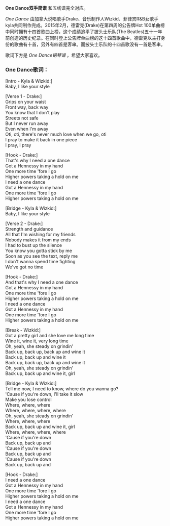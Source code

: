 

**One Dance双手简谱** 和五线谱完全对应。

_One Dance_
由加拿大说唱歌手Drake、音乐制作人Wizkid、菲律宾R&B女歌手kyla共同制作完成。2015年2月，德雷克(Drake)在第四周的公告牌Hot
100单曲榜中同时拥有十四首歌曲上榜，这个成绩追平了披头士乐队(The
Beatles)五十一年前创造的历史纪录。在同时登上公告牌单曲榜的这十四首歌曲中，德雷克以主打身份的歌曲有十首，另外有四首是客串。而披头士乐队的十四首歌没有一首是客串。

歌词下方是 _One Dance钢琴谱_ ，希望大家喜欢。

### One Dance歌词：

[Intro - Kyla & Wizkid:]  
Baby, I like your style

[Verse 1 - Drake:]  
Grips on your waist  
Front way, back way  
You know that I don't play  
Streets not safe  
But I never run away  
Even when I'm away  
Oti, oti, there's never much love when we go, oti  
I pray to make it back in one piece  
I pray, I pray

[Hook - Drake:]  
That's why I need a one dance  
Got a Hennessy in my hand  
One more time 'fore I go  
Higher powers taking a hold on me  
I need a one dance  
Got a Hennessy in my hand  
One more time 'fore I go  
Higher powers taking a hold on me

[Bridge - Kyla & Wizkid:]  
Baby, I like your style

[Verse 2 - Drake:]  
Strength and guidance  
All that I'm wishing for my friends  
Nobody makes it from my ends  
I had to bust up the silence  
You know you gotta stick by me  
Soon as you see the text, reply me  
I don't wanna spend time fighting  
We've got no time

[Hook - Drake:]  
And that's why I need a one dance  
Got a Hennessy in my hand  
One more time 'fore I go  
Higher powers taking a hold on me  
I need a one dance  
Got a Hennessy in my hand  
One more time 'fore I go  
Higher powers taking a hold on me

[Break - Wizkid:]  
Got a pretty girl and she love me long time  
Wine it, wine it, very long time  
Oh, yeah, she steady on grindin'  
Back up, back up, back up and wine it  
Back up, back up and wine it  
Back up, back up, back up and wine it  
Oh, yeah, she steady on grindin'  
Back up, back up and wine it, girl

[Bridge - Kyla & Wizkid:]  
Tell me now, I need to know, where do you wanna go?  
'Cause if you're down, I'll take it slow  
Make you lose control  
Where, where, where  
Where, where, where, where  
Oh, yeah, she steady on grindin'  
Where, where, where  
Back up, back up and wine it, girl  
Where, where, where, where  
'Cause if you're down  
Back up, back up and  
'Cause if you're down  
Back up, back up and  
'Cause if you're down  
Back up, back up and

[Hook - Drake:]  
I need a one dance  
Got a Hennessy in my hand  
One more time 'fore I go  
Higher powers taking a hold on me  
I need a one dance  
Got a Hennessy in my hand  
One more time 'fore I go  
Higher powers taking a hold on me

